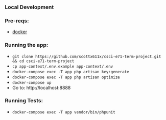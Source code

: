 ### Local Development

### Pre-reqs: 
- [docker](https://docs.docker.com/engine/installation/)

### Running the app:
- `git clone https://github.com/scottx611x/csci-e71-term-project.git && cd csci-e71-term-project`
- `cp app-context/.env.example app-context/.env`
- `docker-compose exec -T app php artisan key:generate`
- `docker-compose exec -T app php artisan optimize`
- `docker-compose up`
- Go to: http://localhost:8888

### Running Tests:
- `docker-compose exec -T app vendor/bin/phpunit`
